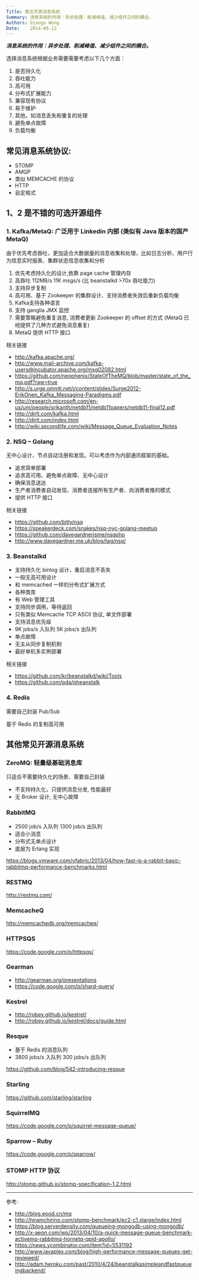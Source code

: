 ```yaml
---
Title: 常见开源消息系统
Summary: 消息系统的作用：异步处理、削减峰值、减少组件之间的耦合。
Authors: Django Wong
Date:    2014-05-12
---
```


***消息系统的作用：异步处理、削减峰值、减少组件之间的耦合。***

选择消息系统根据业务需要需要考虑以下几个方面：

1. 是否持久化  
2. 吞吐能力  
3. 高可用  
4. 分布式扩展能力  
5. 兼容现有协议  
6. 易于维护  
7. 其他，如消息丢失和重复的处理  
8. 避免单点故障  
9. 负载均衡  

## 常见消息系统协议:

- STOMP  
- AMQP  
- 类似 MEMCACHE 的协议  
- HTTP  
- 自定格式  

## 1、2 是不错的可选开源组件

### 1. Kafka/MetaQ: 广泛用于 Linkedin 内部 (类似有 Java 版本的国产 MetaQ)

由于优先考虑吞吐，更加适合大数据量的消息收集和处理，比如日志分析、用户行为信息实时报表、集群状态信息收集和分析

1. 优先考虑持久化的设计,依靠 page cache 管理内存  
2. 高吞吐 112MB/s 11K msgs/s (比 beanstalkd >70x 吞吐能力)  
3. 支持异步复制  
4. 高可用、基于 Zookeeper 的集群设计、支持消费者失效后重新负载均衡  
5. Kafka支持各种语言  
6. 支持 ganglia JMX 监控  
7. 需要策略避免重复消息, 消费者更新 Zookeeper 的 offset 的方式 (MetaQ 已经提供了几种方式避免消息重复)  
8. MetaQ 提供 HTTP 接口  

相关链接

- <http://kafka.apache.org/>  
- <http://www.mail-archive.com/kafka-users@incubator.apache.org/msg02082.html>  
- <https://github.com/neophenix/StateOfTheMQ/blob/master/state_of_the_mq.pdf?raw=true>  
- <http://s.urge.omniti.net/i/content/slides/Surge2012-ErikOnen_Kafka_Messaging-Paradigms.pdf>   
- <http://research.microsoft.com/en-us/um/people/srikanth/netdb11/netdb11papers/netdb11-final12.pdf>  
- <http://dirlt.com/kafka.html>  
- <http://dirlt.com/index.html>  
- <http://wiki.secondlife.com/wiki/Message_Queue_Evaluation_Notes>

### 2. NSQ – Golang

无中心设计、节点自动注册和发现。可以考虑作为内部通讯框架的基础。

- 追求简单部署  
- 追求高可用、避免单点故障、无中心设计  
- 确保消息送达  
- 生产者消费者自动发现、消费者连接所有生产者、向消费者推的模式  
- 提供 HTTP 接口  

相关链接

- <https://github.com/bitly/nsq>   
- <https://speakerdeck.com/snakes/nsq-nyc-golang-meetup>  
- <https://github.com/davegardnerisme/nsqphp>  
- <http://www.davegardner.me.uk/blog/tag/nsq/>  

### 3. Beanstalkd

- 支持持久化 binlog 设计，重启消息不丢失  
- 一般无高可用设计  
- 和 memcached 一样的分布式扩展方式  
- 各种类库  
- 有 Web 管理工具  
- 支持同步调用，等待返回  
- 只有类似 Memcache TCP ASCII 协议, 单文件部署  
- 支持消息优先级  
- 9K jobs/s 入队列 5K jobs/s 出队列  
- 单点故障  
- 无主从同步复制机制  
- 最好单机多实例部署  

相关链接

- <https://github.com/kr/beanstalkd/wiki/Tools>  
- <https://github.com/pda/pheanstalk>

### 4. Redis

需要自己封装 Pub/Sub

基于 Redis 的复制高可用


## 其他常见开源消息系统

### ZeroMQ: 轻量级基础消息库

只适合不需要持久化的场景、需要自己封装

- 不支持持久化，只提供消息分发, 性能最好  
- 无 Broker 设计, 无中心故障  

### RabbitMQ

- 2500 job/s 入队列 1300 job/s 出队列  
- 适合小消息  
- 分布式无单点设计  
- 底层为 Erlang 实现 

<https://blogs.vmware.com/vfabric/2013/04/how-fast-is-a-rabbit-basic-rabbitmq-performance-benchmarks.html>

###  RESTMQ

<http://restmq.com/>

### MemcacheQ

<http://memcachedb.org/memcacheq/>

### HTTPSQS

<https://code.google.com/p/httpsqs/>

### Gearman

- <http://gearman.org/presentations>  
- <https://code.google.com/p/shard-query/>  

### Kestrel

- <http://robey.github.io/kestrel/>  
- <http://robey.github.io/kestrel/docs/guide.html>  

### Resque

- 基于 Redis 的消息队列  
- 3800 jobs/s 入队列 300 jobs/s 出队列

<https://github.com/blog/542-introducing-resque>

### Starling

<https://github.com/starling/starling>

### SquirrelMQ

<https://code.google.com/p/squirrel-message-queue/>

### Sparrow – Ruby

<https://code.google.com/p/sparrow/>

### STOMP HTTP 协议

<http://stomp.github.io/stomp-specification-1.2.html>

---
参考:

- <http://blog.eood.cn/mq>  
- <http://hiramchirino.com/stomp-benchmark/ec2-c1.xlarge/index.html>  
- <https://blog.serverdensity.com/queueing-mongodb-using-mongodb/>  
- <http://x-aeon.com/wp/2013/04/10/a-quick-message-queue-benchmark-activemq-rabbitmq-hornetq-qpid-apollo/>  
- <https://news.ycombinator.com/item?id=5531192>  
- <http://www.javaplex.com/blog/high-performance-message-queues-get-reviewed/>  
- <http://adam.heroku.com/past/2010/4/24/beanstalkasimpleandfastqueueingbackend/>  



